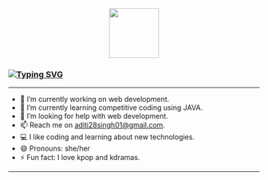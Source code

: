 <div id="header" align="center">
  <img src="https://media.giphy.com/media/M9gbBd9nbDrOTu1Mqx/giphy.gif" width="100"/>
</div>

### [![Typing SVG](https://readme-typing-svg.herokuapp.com/?lines=Hey,+there!+👋;I+am+Aditi...;Welcome+to+my+github+profile!;&size=25)](https://git.io/typing-svg)

---

- 🔭 I’m currently working on web development.
- 🌱 I’m currently learning competitive coding using JAVA.
- 🤔 I’m looking for help with web development.
- 📫 Reach me on aditi28singh01@gmail.com.
- 💻 I like coding and learning about new technologies.
- 😄 Pronouns: she/her
- ⚡ Fun fact: I love kpop and kdramas.

---
